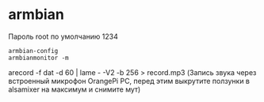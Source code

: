 # armbian
Пароль root по умолчанию 1234  
```
armbian-config
armbianmonitor -m
```
arecord -f dat -d 60 | lame - -V2 -b 256 > record.mp3 (Запись звука через встроенный микрофон OrangePi PC, перед этим выкрутите ползунки в alsamixer на максимум и снимите мут)

